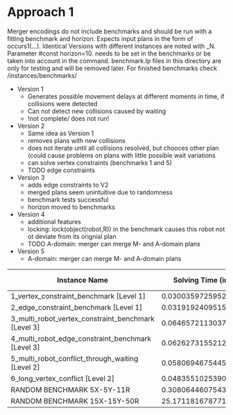 # Approach 1

Merger encodings do not include benchmarks and should be run with a  fitting benchmark and horizon. Expects input plans in the form of  occurs1(...). Identical Versions with different instances are noted with _N. Parameter #const horizon=10. needs to be set in the benchmarks or  be taken into account in the command. benchmark.lp files in this directory are only for testing and will be  removed later. For finished benchmarks check /instances/benchmarks/

- Version 1
  - Generates possible movement delays at different moments in time, if collisions were detected
  - Can not detect new collisions caused by waiting
  - !not complete/ does not run!
- Version 2
  - Same idea as Version 1
  - removes plans with new collisions
  - does not iterate until all collisions resolved, but chooces other  plan (could cause problems on plans with little possible wait variations
  - can solve vertex constraints (benchmarks 1 and 5)
  - TODO edge constraints
- Version 3
  - adds edge constraints to V2
  - merged plans seem unintuitive due to randomness
  - benchmark tests successful
  - horizon moved to benchmarks
- Version 4
  - additional features
  - locking: lock(object(robot,R)) in the benchmark causes this robot not ot deviate from its orignial plan
  - TODO A-domain: merger can merge M- and A-domain plans
- Version 5
  - A-domain: merger can merge M- and A-domain plans



| Instance Name                                       | Solving Time (in s)  | In Horizon | Vertex Conflicts | Edge Conflicts | Invalid Movements | Shelves Reached |
| --------------------------------------------------- | -------------------- | ---------- | ---------------- | -------------- | ----------------- | --------------- |
| 1_vertex_constraint_benchmark [Level 1]             | 0.030035972595214844 | True       | 0                | 0              | 0                 | 2/2             |
| 2_edge_constraint_benchmark [Level 1]               | 0.031919240951538086 | True       | 0                | 0              | 0                 | 2/2             |
| 3_multi_robot_vertex_constraint_benchmark [Level 3] | 0.06465721130371094  | True       | 0                | 0              | 0                 | 4/4             |
| 4_multi_robot_edge_constraint_benchmark [Level 3]   | 0.06262731552124023  | True       | 0                | 0              | 0                 | 4/4             |
| 5_multi_robot_conflict_through_waiting [Level 2]    | 0.058069467544555664 | True       | 0                | 0              | 0                 | 3/3             |
| 6_long_vertex_conflict [Level 2]                    | 0.0483551025390625   | True       | 0                | 0              | 0                 | 2/2             |
| RANDOM BENCHMARK 5X-5Y-11R                          | 0.30806446075439453  | True       | 0                | 0              | 0                 | 11/11           |
| RANDOM BENCHMARK 15X-15Y-50R                        | 25.171181678771973   | True       | 0                | 0              | 0                 | 50/50           |